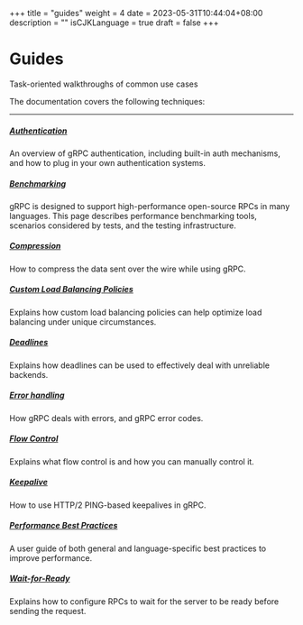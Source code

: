 +++
title = "guides"
weight = 4
date = 2023-05-31T10:44:04+08:00
description = ""
isCJKLanguage = true
draft = false
+++

# Guides

Task-oriented walkthroughs of common use cases



The documentation covers the following techniques:

------

##### [Authentication](https://grpc.io/docs/guides/auth/)

An overview of gRPC authentication, including built-in auth mechanisms, and how to plug in your own authentication systems.

##### [Benchmarking](https://grpc.io/docs/guides/benchmarking/)

gRPC is designed to support high-performance open-source RPCs in many languages. This page describes performance benchmarking tools, scenarios considered by tests, and the testing infrastructure.

##### [Compression](https://grpc.io/docs/guides/compression/)

How to compress the data sent over the wire while using gRPC.

##### [Custom Load Balancing Policies](https://grpc.io/docs/guides/custom-load-balancing/)

Explains how custom load balancing policies can help optimize load balancing under unique circumstances.

##### [Deadlines](https://grpc.io/docs/guides/deadlines/)

Explains how deadlines can be used to effectively deal with unreliable backends.

##### [Error handling](https://grpc.io/docs/guides/error/)

How gRPC deals with errors, and gRPC error codes.

##### [Flow Control](https://grpc.io/docs/guides/flow-control/)

Explains what flow control is and how you can manually control it.

##### [Keepalive](https://grpc.io/docs/guides/keepalive/)

How to use HTTP/2 PING-based keepalives in gRPC.

##### [Performance Best Practices](https://grpc.io/docs/guides/performance/)

A user guide of both general and language-specific best practices to improve performance.

##### [Wait-for-Ready](https://grpc.io/docs/guides/wait-for-ready/)

Explains how to configure RPCs to wait for the server to be ready before sending the request.